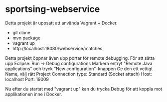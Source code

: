 # sportsing-webservice

Detta projekt är uppsatt att använda Vagrant + Docker.
- git clone
- mvn package
- vagrant up
- http://localhost:18080/webservice/matches

Detta projekt öppnar även upp portar för remote debugging. För att sätta upp Eclipse:
Run -> Debug configurations
Markera entryt "Remote Java applications" och tryck "New configuration"-knappen
Ge den ett vettigt Name, välj rätt Project
Connection type: Standard (Socket attach)
Host: localhost
Port: 19009

Nu efter du startat med "vagrant up" kan du trycka Debug för att koppla mot applikationen inne i Docker.

